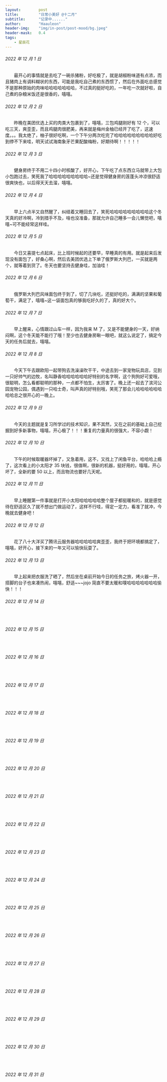```yaml
---
layout:        post
title:         "日常小美好 @十二月"
subtitle:      "记录中......"
author:        "Haauleon"
header-img:    "img/in-post/post-mood/bg.jpeg"
header-mask:   0.4
tags:
    - 星辰花
---
```


###### 2022 年 12 月 1 日
&emsp;&emsp;最开心的事情就是去吃了一碗杀猪粉，好吃极了，就是胡椒粉味道有点浓，而且猪肉上有调料糊状的东西，可能是我吃自己煮的东西惯了，然后在外面吃总感觉不是那种原始的肉味哈哈哈哈哈哈哈，不过真的挺好吃的，一年吃一次就好啦，自己煮的杂粮米饭还是很香的，嘻嘻。

###### 2022 年 12 月 2 日
&emsp;&emsp;昨晚在美团优选上买的肉类大包裹到了，嘻嘻，三包鸡腿刚好有 12 个，可以吃三天，爽歪歪，而且鸡腿肉很肥美，再来就是梅州金柚已经开了吃了，这速度。。。我太绝了，柚子很好吃啊，一个下午分两次吃完了哈哈哈哈哈哈哈哈哈好吃到停不下来哇，明天试试海南象牙芒果配酸梅粉，好期待啊！！！！！

###### 2022 年 12 月 3 日
&emsp;&emsp;健身房终于不用二十四小时核酸了，好开心，下午吃了点东西立马就带上大包小包跑过去，笑死我了哈哈哈哈哈哈哈哈哈~还是觉得健身房的莲蓬头冲凉很舒适很爽快也，以后得天天去溜，嘻嘻。

###### 2022 年 12 月 4 日
&emsp;&emsp;早上六点半又自然醒了，纠结着又睡回去了，笑死哈哈哈哈哈哈哈哈哈这个冬天真的好冷啊，冷到措手不及，啥也没准备，那就允许自己睡多一会儿懒觉吧，嘻嘻~可不能经常这样哇。

###### 2022 年 12 月 5 日
&emsp;&emsp;今日又喜提七点起床，比上班时候起的还要早，早睡真的有用。就是起来后发现没有面包了，好桑心啊，然后去美团优选上下单了俄罗斯大列巴，一买就是两个，就等着到货了。冬天也要坚持去健身哇，加油哇！

###### 2022 年 12 月 6 日
&emsp;&emsp;俄罗斯大列巴风味面包终于到了，切了几块吃，还挺好吃的，满满的坚果和葡萄干，满足了，嘻嘻~这一袋面包真的够我吃好久的了，真的好大个。

###### 2022 年 12 月 7 日
&emsp;&emsp;早上醒来，心情跟过山车一样，因为我来 M 了，又是不能健身的一天，好纳闷啊，这个冬天能不能行了哦！至少也去健身房瞅一眼吧，就这么说定了，搞定今天的任务后就去，嘻嘻。

###### 2022 年 12 月 8 日
&emsp;&emsp;今天下午去跟欧阳一起带狗去洗澡澡吹干干，中途去到一家宠物玩具店，见到一只好帅气的边牧，名叫静香哈哈哈哈哈哈好特别的名字啊，这个狗狗好可爱哦，很聪明，怎么看都聪明的那种，一点都不怕生，太厉害了。晚上还一起去了滨河公园宠物公园，偶遇到一只哈士奇，叫声真的好特别哦，笑死了那会儿哈哈哈哈哈哈哈哈总之很开心的一晚上。

###### 2022 年 12 月 9 日
&emsp;&emsp;今天的主题就是复习所学过的技术知识，果不其然，又在之前的基础上自己挖掘到好多新事物，嘻嘻，开心极了！！！重复的力量真的很强大，不容小觑！

###### 2022 年 12 月 10 日
&emsp;&emsp;下午的时候取暖器坏掉了，又急着用，这不，又找上了闲鱼平台，哈哈哈上瘾了，这次看上的小太阳才 35 块钱，很值啊，很新的机器，挺好用的，嘻嘻，开心坏了，全新的要 50 以上，而且物流也要好几天呢。

###### 2022 年 12 月 11 日
&emsp;&emsp;早上睡醒第一件事就是打开小太阳哈哈哈哈哈整个屋子都挺暖和的，就是感觉待在舒适区久了就不想出门做运动了，这样不行哇，得定一定力，看准了就冲，今晚就去健身吧！

###### 2022 年 12 月 12 日
&emsp;&emsp;花了八十大洋买了腾讯云服务器哈哈哈哈哈爽歪歪，我终于把环境都搞定了，嘻嘻，好开心，接下来的一年又可以愉快玩耍了。

###### 2022 年 12 月 13 日
&emsp;&emsp;早上起来把衣服洗了晒了，然后坐在桌前开始今日的任务之旅，烤火器一开，搭脚的台子也来凑热闹，嘻嘻，舒适~~~jojo 简直不要太暖和噗哈哈哈哈哈哈哈愉快！！！

###### 2022 年 12 月 14 日
&emsp;&emsp;

###### 2022 年 12 月 15 日
&emsp;&emsp;

###### 2022 年 12 月 16 日
&emsp;&emsp;

###### 2022 年 12 月 17 日
&emsp;&emsp;

###### 2022 年 12 月 18 日
&emsp;&emsp;

###### 2022 年 12 月 19 日
&emsp;&emsp;

###### 2022 年 12 月 20 日
&emsp;&emsp;

###### 2022 年 12 月 21 日
&emsp;&emsp;

###### 2022 年 12 月 22 日
&emsp;&emsp;

###### 2022 年 12 月 23 日
&emsp;&emsp;

###### 2022 年 12 月 24 日
&emsp;&emsp;

###### 2022 年 12 月 25 日
&emsp;&emsp;

###### 2022 年 12 月 26 日
&emsp;&emsp;

###### 2022 年 12 月 27 日
&emsp;&emsp;

###### 2022 年 12 月 28 日
&emsp;&emsp;

###### 2022 年 12 月 29 日
&emsp;&emsp;

###### 2022 年 12 月 30 日
&emsp;&emsp;

###### 2022 年 12 月 31 日
&emsp;&emsp;